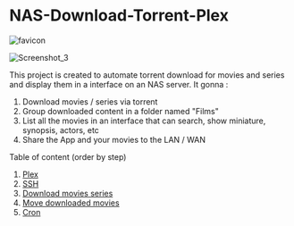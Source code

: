 # NAS-Download-Torrent-Plex
![favicon](https://github.com/Alexandre-Vernet/NAS-Download-Torrent-Plex/blob/main/favicon.ico)

![Screenshot_3](https://user-images.githubusercontent.com/72151831/209315492-d026a83a-21e6-4537-9b07-1d821c351a1e.png)


This project is created to automate torrent download for movies and series and display them in a interface on an NAS server.
It gonna : 
1. Download movies / series via torrent
2. Group downloaded content in a folder named "Films"
3. List all the movies in an interface that can search, show miniature, synopsis, actors, etc
4. Share the App and your movies to the LAN / WAN


Table of content (order by step)
1. [Plex](https://github.com/Alexandre-Vernet/NAS-Download-Torrent-Plex/wiki/Plex)
2. [SSH](https://github.com/Alexandre-Vernet/NAS-Download-Torrent-Plex/wiki/SSH)
3. [Download movies series](https://github.com/Alexandre-Vernet/NAS-Download-Torrent-Plex/wiki/Download-movies-&-series)
4. [Move downloaded movies](https://github.com/Alexandre-Vernet/NAS-Download-Torrent-Plex/wiki/Move-downloaded-movies)
5. [Cron](https://github.com/Alexandre-Vernet/NAS-Download-Torrent-Plex/wiki/Cron)
